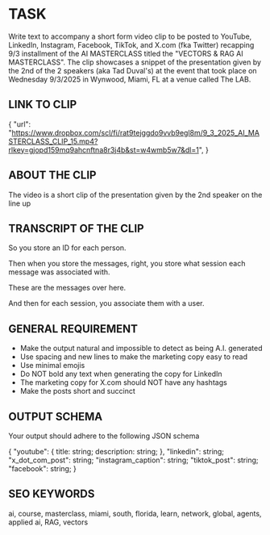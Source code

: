 # TASK

Write text to accompany a short form video clip to be posted to YouTube, LinkedIn, Instagram, Facebook, TikTok, and X.com (fka Twitter) recapping 9/3 installment of the AI MASTERCLASS titled the "VECTORS & RAG AI MASTERCLASS". The clip showcases a snippet of the presentation given by the 2nd of the 2 speakers (aka Tad Duval's) at the event that took place on Wednesday 9/3/2025 in Wynwood, Miami, FL at a venue called The LAB.

## LINK TO CLIP

{
"url": "https://www.dropbox.com/scl/fi/rat9tejggdo9vvb9egl8m/9_3_2025_AI_MASTERCLASS_CLIP_15.mp4?rlkey=gjopd159mq9ahcnftna8r3j4b&st=w4wmb5w7&dl=1",
}

## ABOUT THE CLIP

The video is a short clip of the presentation given by the 2nd speaker on the line up

## TRANSCRIPT OF THE CLIP

So you store an ID for each person.

Then when you store the messages, right, you store what session each message was associated with.

These are the messages over here.

And then for each session, you associate them with a user.

## GENERAL REQUIREMENT

- Make the output natural and impossible to detect as being A.I. generated
- Use spacing and new lines to make the marketing copy easy to read
- Use minimal emojis
- Do NOT bold any text when generating the copy for LinkedIn
- The marketing copy for X.com should NOT have any hashtags
- Make the posts short and succinct

## OUTPUT SCHEMA

Your output should adhere to the following JSON schema

{
"youtube": {
title: string;
description: string;
},
"linkedin": string;
"x_dot_com_post": string;
"instagram_caption": string;
"tiktok_post": string;
"facebook": string;
}

## SEO KEYWORDS

ai, course, masterclass, miami, south, florida, learn, network, global, agents, applied ai, RAG, vectors
